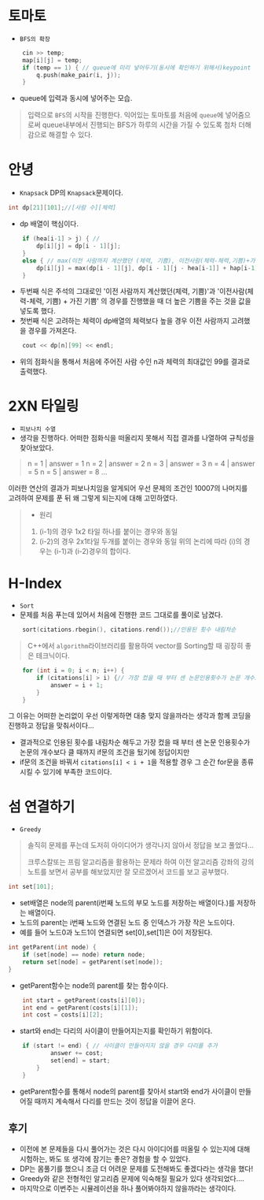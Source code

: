 ﻿# 토마토
+ `BFS의 확장`
```c
	cin >> temp;
	map[i][j] = temp;
	if (temp == 1) { // queue에 미리 넣어두기(동시에 확인하기 위해서)keypoint
		q.push(make_pair(i, j));
	}
```
+ queue에 입력과 동시에 넣어주는 모습.
>입력으로 `BFS`의 시작을 진행한다. 익어있는 토마토를 처음에 `queue`에 넣어줌으로써 queue내부에서 진행되는 BFS가 하루의 시간을 가질 수 있도록 첨차 더해감으로 해결할 수 있다.

# 안녕
+ `Knapsack`
 DP의 `Knapsack`문제이다. 
 ```c
int dp[21][101];//[사람 수][체력]
```
+ dp 배열이 핵심이다.
```c
	if (hea[i-1] > j) { // 
		dp[i][j] = dp[i - 1][j];
	}
	else { // max(이전 사람까지 계산했던 (체력, 기쁨), 이전사람(체력-체력,기쁨)+가진기쁨)
		dp[i][j] = max(dp[i - 1][j], dp[i - 1][j - hea[i-1]] + hap[i-1]);
	}
```
+ 두번째 식은 주석의 그대로인 '이전 사람까지 계산했던(체력, 기쁨)'과 '이전사람(체력-체력, 기쁨) + 가진 기쁨' 의 경우를 진행했을 때 더 높은 기쁨을 주는 것을 값을 넣도록 했다.
+ 첫번째 식은 고려하는 체력이 dp배열의 체력보다 높을 경우 이전 사람까지 고려했을 경우를 가져온다.
```c
	cout << dp[n][99] << endl;
```
+ 위의 점화식을 통해서 처음에 주어진 사람 수인 n과 체력의 최대값인 99를 결과로 출력했다.

# 2XN 타일링
+ `피보나치 수열`
+ 생각을 진행하다. 어떠한 점화식을 떠올리지 못해서 직접 결과를 나열하여 규칙성을 찾아보았다.
 >n = 1 | answer = 1
 >n = 2 | answer = 2
 >n = 3 | answer = 3
> n = 4 | answer = 5
> n = 5 | answer = 8
> ...

이러한 연산의 결과가 피보나치임을 알게되어 우선 문제의 조건인 10007의 나머지를 고려하여 문제를 푼 뒤 왜 그렇게 되는지에 대해 고민하였다.
>+ 원리
> 1. (i-1)의 경우 1x2 타일 하나를 붙이는 경우와 동일
> 2. (i-2)의 경우 2x1타일 두개를 붙이는 경우와 동일
> 위의 논리에 따라 (i)의 경우는 (i-1)과 (i-2)경우의 합이다.

# H-Index
+ `Sort`
+ 문제를 처음 푸는데 있어서 처음에 진행한 코드 그대로를 풀이로 남겼다.
```c
	sort(citations.rbegin(), citations.rend());//인용된 횟수 내림차순
```
> C++에서 `algorithm`라이브러리를 활용하여 vector를 Sorting할 때 굉장히 좋은 테크닉이다.
```c
	for (int i = 0; i < n; i++) {
		if (citations[i] > i) {// 가장 컸을 때 부터 센 논문인용횟수가 논문 개수보다 클 때
			answer = i + 1;
		}
	}
```
그 이유는 어떠한 논리없이 우선 이렇게하면 대충 맞지 않을까라는 생각과 함께 코딩을 진행하고 정답을 맞춰서이다...
+ 결과적으로 인용된 횟수를 내림차순 해두고 가장 컸을 때 부터 센 논문 인용횟수가 논문의 개수보다 클 때까지 if문의 조건을 뒀기에 정답이지만
+ if문의 조건을 바꿔서 `citations[i] < i + 1`을 적용할 경우 그 순간 for문을 종류시킬 수 있기에 부족한 코드이다.

# 섬 연결하기
+ `Greedy`
> 솔직히 문제를 푸는데 도저히 아이디어가 생각나지 않아서 정답을 보고 풀었다...
>  
> 크루스칼또는 프림 알고리즘을 활용하는 문제라 하여 이전 알고리즘 강좌의 강의노트를 보면서 공부를 해보았지만 잘 모르겠어서 코드를 보고 공부했다.

```c
int set[101];
```
+ set배열은 node의 parent(i번째 노드의 부모 노드를 저장하는 배열이다.)를 저장하는 배열이다.
+ 노드의 parent는 i번째 노드와 연결된 노드 중 인덱스가 가장 작은 노드이다.
+ 예를 들어 노드0과 노드1이 연결되면 set[0],set[1]은 0이 저장된다.
```c
int getParent(int node) {
	if (set[node] == node) return node;
	return set[node] = getParent(set[node]);
}
```
+ getParent함수는 node의 parent를 찾는 함수이다.
```c
	int start = getParent(costs[i][0]);
	int end = getParent(costs[i][1]);
	int cost = costs[i][2];
```
+ start와 end는 다리의 사이클이 만들어지는지를 확인하기 위함이다.
```c
	if (start != end) { // 사이클이 만들어지지 않을 경우 다리를 추가
			answer += cost;
			set[end] = start;
		}
	}
```
+ getParent함수를 통해서 node의 parent를 찾아서 start와 end가 사이클이 만들어질 때까지 계속해서 다리를 만드는 것이 정답을 이끌어 온다.

## 후기
- 이전에 본 문제들을 다시 풀어가는 것은 다시 아이디어를 떠올릴 수 있는지에 대해 시험하는, 봐도 또 생각에 잠기는 좋은? 경험을 할 수 있었다.  
- DP는 몸풀기를 했으니 조금 더 어려운 문제를 도전해봐도 좋겠다라는 생각을 했다!  
- Greedy와 같은 전형적인 알고리즘 문제에 익숙해질 필요가 있다 생각되었다....
- 마지막으로 이번주는 시뮬레이션을 하나 풀어봐야하지 않을까라는 생각이다.
